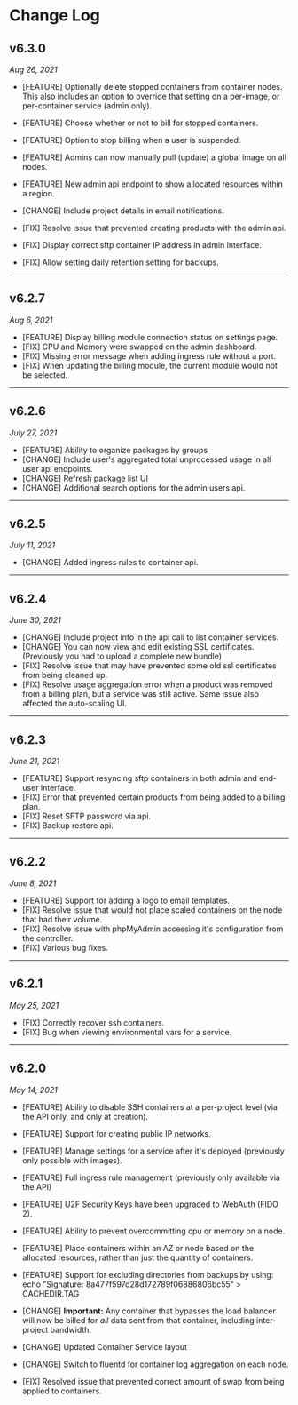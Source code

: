# Change Log

## v6.3.0

_Aug 26, 2021_

* [FEATURE] Optionally delete stopped containers from container nodes. This also includes an option to override that setting on a per-image, or per-container service (admin only).
* [FEATURE] Choose whether or not to bill for stopped containers.
* [FEATURE] Option to stop billing when a user is suspended.
* [FEATURE] Admins can now manually pull (update) a global image on all nodes.
* [FEATURE] New admin api endpoint to show allocated resources within a region.

* [CHANGE] Include project details in email notifications.

* [FIX] Resolve issue that prevented creating products with the admin api.
* [FIX] Display correct sftp container IP address in admin interface.
* [FIX] Allow setting daily retention setting for backups.

***

## v6.2.7

_Aug 6, 2021_

* [FEATURE] Display billing module connection status on settings page.
* [FIX] CPU and Memory were swapped on the admin dashboard.
* [FIX] Missing error message when adding ingress rule without a port.
* [FIX] When updating the billing module, the current module would not be selected.

***

## v6.2.6

_July 27, 2021_

* [FEATURE] Ability to organize packages by groups
* [CHANGE] Include user's aggregated total unprocessed usage in all user api endpoints.
* [CHANGE] Refresh package list UI
* [CHANGE] Additional search options for the admin users api.

***

## v6.2.5

_July 11, 2021_

* [CHANGE] Added ingress rules to container api.

***

## v6.2.4

_June 30, 2021_

* [CHANGE] Include project info in the api call to list container services.
* [CHANGE] You can now view and edit existing SSL certificates. (Previously you had to upload a complete new bundle)
* [FIX] Resolve issue that may have prevented some old ssl certificates from being cleaned up.
* [FIX] Resolve usage aggregation error when a product was removed from a billing plan, but a service was still active. Same issue also affected the auto-scaling UI.

***

## v6.2.3

_June 21, 2021_

* [FEATURE] Support resyncing sftp containers in both admin and end-user interface.
* [FIX] Error that prevented certain products from being added to a billing plan.
* [FIX] Reset SFTP password via api.
* [FIX] Backup restore api.

***

## v6.2.2

_June 8, 2021_

* [FEATURE] Support for adding a logo to email templates.
* [FIX] Resolve issue that would not place scaled containers on the node that had their volume.
* [FIX] Resolve issue with phpMyAdmin accessing it's configuration from the controller.
* [FIX] Various bug fixes.

***

## v6.2.1

_May 25, 2021_

* [FIX] Correctly recover ssh containers.
* [FIX] Bug when viewing environmental vars for a service.

***

## v6.2.0

_May 14, 2021_

* [FEATURE] Ability to disable SSH containers at a per-project level (via the API only, and only at creation).
* [FEATURE] Support for creating public IP networks.
* [FEATURE] Manage settings for a service after it's deployed (previously only possible with images).
* [FEATURE] Full ingress rule management (previously only available via the API)
* [FEATURE] U2F Security Keys have been upgraded to WebAuth (FIDO 2).
* [FEATURE] Ability to prevent overcommitting cpu or memory on a node.
* [FEATURE] Place containers within an AZ or node based on the allocated resources, rather than just the quantity of containers.
* [FEATURE] Support for excluding directories from backups by using: echo "Signature: 8a477f597d28d172789f06886806bc55" > CACHEDIR.TAG

* [CHANGE] **Important:** Any container that bypasses the load balancer will now be billed for _all_ data sent from that container, including inter-project bandwidth.
* [CHANGE] Updated Container Service layout
* [CHANGE] Switch to fluentd for container log aggregation on each node.

* [FIX] Resolved issue that prevented correct amount of swap from being applied to containers.
